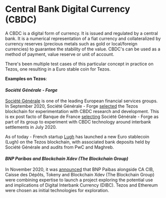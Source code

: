 # Central Bank Digital Currency \(CBDC\)

A CBDC is a digital form of currency. It is issued and regulated by a central bank. It is a numerical representation of a fiat currency and collateralized by currency reserves \(precious metals such as gold or local/foreign currencies\) to guarantee the stability of the value. CBDC's can be used as a method of payment, value reserve or unit of account.

There's been multiple test cases of this particular concept in practice on Tezos, one resulting in a Euro stable coin for Tezos. 

**Examples on Tezos**:

#### _Société Générale - Forge_

[Société Générale](https://www.societegenerale.com/en) is one of the leading European financial services groups. In September 2020, Société Générale - Forge [selected](https://cryptobriefing.com/tezos-power-frances-cbdc-stablecoin-experiment/) the Tezos blockchain for experimentation with CBDC research and development. This is ex post facto of Banque de France [selecting](https://www.banque-france.fr/en/communique-de-presse/banque-de-france-press-release-20-july-2020) Société Générale - Forge as part of its group to experiment with CBDC technology around interbank settlements in July 2020.

As of today - French startup [Lugh](https://www.lugh.io/) has launched a new Euro stablecoin \(Lugh\) on the Tezos blockchain, with associated bank deposits held by Société Générale and audits from PwC and Maghreb.

#### _BNP Paribas and Blockchain Xdev \(The Blockchain Group\)_

In November 2020, it was [announced](https://www.theblockchain-group.com/wp-content/uploads/2020/11/Communication-OCDE-UK-Nov2020.pdf) that BNP Paibas alongside CA CIB, Caisse des Dépôts, Tokeny and Blockchain Xdev \(The Blockchain Group\) were combining expertise to launch a project exploring the potential use and implications of Digital Interbank Currency \(DIBC\). Tezos and Ethereum were chosen as initial technologies for exploration.

